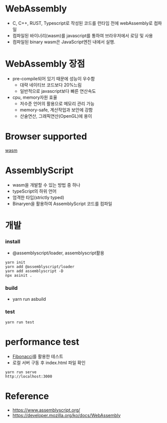 # WebAssembly

- C, C++, RUST, Typescript로 작성된 코드를 런타임 전에 webAssembly로 컴파일
- 컴파일된 바이너리(wasm)를 javascript를 통하여 브라우저에서 로딩 및 사용
- 컴파일된 binary wasm은 JavaScript엔진 내에서 실행.

# WebAssembly 장점

- pre-compile되어 있기 때문에 성능이 우수함
  - 대략 네이티브 코드보다 20%느림
  - 일반적으로 javascript보다 빠른 연산속도
- cpu, memory자원 효율
  - 저수준 언어의 활용으로 메모리 관리 가능
  - memory-safe, 계산작업과 보안에 강함
  - 산술연산, 그래픽연산(OpenGL)에 용이

# Browser supported

[wasm](https://caniuse.com/wasm)

# AssemblyScript

- wasm을 개발할 수 있는 방법 중 하나
- typeScript의 하위 언어
- 엄격한 타입(strictly typed)
- Binaryen을 활용하여 AssemblyScript 코드를 컴파일

# 개발

### install

- @assemblyscript/loader, assemblyscript활용

```
yarn init
yarn add @assemblyscript/loader
yarn add assemblyscript -D
npx asinit .
```

### build

- yarn run asbuild

### test

```
yarn run test
```

# performance test

- [Fibonacci](https://en.wikipedia.org/wiki/Fibonacci_number)를 활용한 테스트
- 로컬 서버 구동 후 index.html 파일 확인

```
yarn run serve
http://localhost:3000
```

# Reference

- https://www.assemblyscript.org/
- https://developer.mozilla.org/ko/docs/WebAssembly
